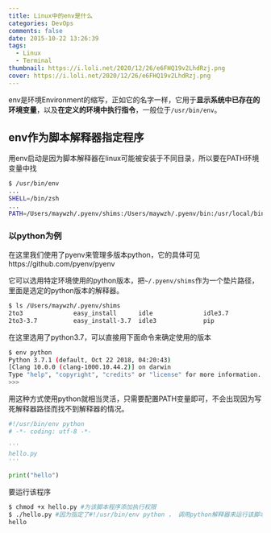 ```yaml
---
title: Linux中的env是什么
categories: DevOps
comments: false
date: 2015-10-22 13:26:39
tags:
  - Linux
  - Terminal
thumbnail: https://i.loli.net/2020/12/26/e6FHQ19v2LhdRzj.png
cover: https://i.loli.net/2020/12/26/e6FHQ19v2LhdRzj.png
---
```

env是环境Environment的缩写，正如它的名字一样，它用于**显示系统中已存在的环境变量**，以及**在定义的环境中执行指令**，一般位于`/usr/bin/env`。

<!--more-->

## env作为脚本解释器指定程序

用env启动是因为脚本解释器在linux可能被安装于不同目录，所以要在PATH环境变量中找

```bash
$ /usr/bin/env
...
SHELL=/bin/zsh
...
PATH=/Users/maywzh/.pyenv/shims:/Users/maywzh/.pyenv/bin:/usr/local/bin:/usr/bin:/bin:/usr/sbin:/sbin:/Applications/Wireshark.app/Contents/MacOS

```

### 以python为例

在这里我们使用了pyenv来管理多版本python，它的具体可见https://github.com/pyenv/pyenv

它可以选用特定环境使用的python版本，把`~/.pyenv/shims`作为一个垫片路径，里面是选定的python版本的解释器。

```bash
$ ls /Users/maywzh/.pyenv/shims
2to3              easy_install      idle              idle3.7           pip3              pydoc             pydoc3.7          python-config     python3-config    python3.7-config  python3.7m-config pyvenv-3.7
2to3-3.7          easy_install-3.7  idle3             pip               pip3.7            pydoc3            python            python3           python3.7         python3.7m        pyvenv
```

在这里选用了python3.7，可以直接用下面命令来确定使用的版本

```bash
$ env python
Python 3.7.1 (default, Oct 22 2018, 04:20:43)
[Clang 10.0.0 (clang-1000.10.44.2)] on darwin
Type "help", "copyright", "credits" or "license" for more information.
>>>
```

用这种方式使用python就相当灵活，只需要配置PATH变量即可，不会出现因为写死解释器路径而找不到解释器的情况。

```python
#!/usr/bin/env python
# -*- coding: utf-8 -*-

'''
hello.py
'''

print("hello")
```

要运行该程序

```bash
$ chmod +x hello.py #为该脚本程序添加执行权限
$ ./hello.py #因为指定了#!/usr/bin/env python ， 调用python解释器来运行该脚本程序
hello
```


